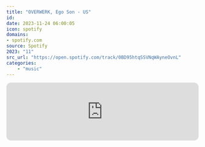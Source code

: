 ```yaml
---
title: "OVERWERK, Ego Son - US"
id: 
date: 2023-11-24 06:00:05
icon: spotify
domains:
- spotify.com
source: Spotify
2023: "11"
src_url: "https://open.spotify.com/track/0BD95htqSSVNqWAyneOvnL"
categories:
    - "music"
---
```

<iframe style="border-radius: 12px" width="100%" height="152" title="Spotify Embed: US" frameborder="0" allowfullscreen allow="autoplay; clipboard-write; encrypted-media; fullscreen; picture-in-picture" loading="lazy" src="https://open.spotify.com/embed/track/0BD95htqSSVNqWAyneOvnL?utm_source=oembed"></iframe>
